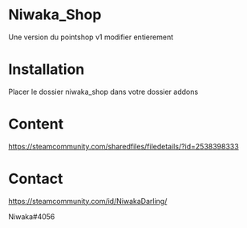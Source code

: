 # Niwaka_Shop

Une version du pointshop v1 modifier entierement

# Installation 

Placer le dossier niwaka_shop dans votre dossier addons

# Content 

https://steamcommunity.com/sharedfiles/filedetails/?id=2538398333

# Contact 

https://steamcommunity.com/id/NiwakaDarling/

Niwaka#4056
